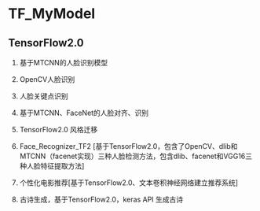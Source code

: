 # TF_MyModel

##  TensorFlow2.0 

1. 基于MTCNN的人脸识别模型  
2. OpenCV人脸识别  
3. 人脸关键点识别  
4. 基于MTCNN、FaceNet的人脸对齐、识别  
6. TensorFlow2.0 风格迁移  
7. Face_Recognizer_TF2  [基于TensorFlow2.0，包含了OpenCV、dlib和MTCNN（facenet实现）三种人脸检测方法，包含dlib、facenet和VGG16三种人脸特征提取方法]
7. 个性化电影推荐[基于TensorFlow2.0、文本卷积神经网络建立推荐系统]


8. 古诗生成，基于TensorFlow2.0，keras API 生成古诗


